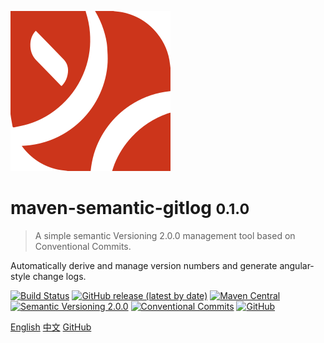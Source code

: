 ![logo](_media/yiteam_logo.svg)

# maven-semantic-gitlog <small>0.1.0</small>

> A simple semantic Versioning 2.0.0 management tool based on Conventional Commits.

Automatically derive and manage version numbers and generate angular-style change logs.

[![Build Status](https://travis-ci.org/ymind/maven-semantic-gitlog.svg?branch=master)](https://travis-ci.org/ymind/maven-semantic-gitlog)
[![GitHub release (latest by date)](https://img.shields.io/github/v/release/ymind/maven-semantic-gitlog)](https://github.com/ymind/maven-semantic-gitlog/releases)
[![Maven Central](https://img.shields.io/maven-central/v/team.yi.maven.plugin/maven-semantic-gitlog)](https://search.maven.org/artifact/team.yi.maven.plugin/maven-semantic-gitlog)
[![Semantic Versioning 2.0.0](https://img.shields.io/badge/Semantic%20Versioning-2.0.0-brightgreen)](https://semver.org/)
[![Conventional Commits](https://img.shields.io/badge/Conventional%20Commits-1.0.0-fe5196.svg)](https://conventionalcommits.org)
[![GitHub](https://img.shields.io/github/license/ymind/maven-semantic-gitlog)](https://github.com/ymind/maven-semantic-gitlog/blob/master/LICENSE)

[English](/en-us/)
[中文](/zh-cn/)
[GitHub](https://github.com/ymind/maven-semantic-gitlog)
